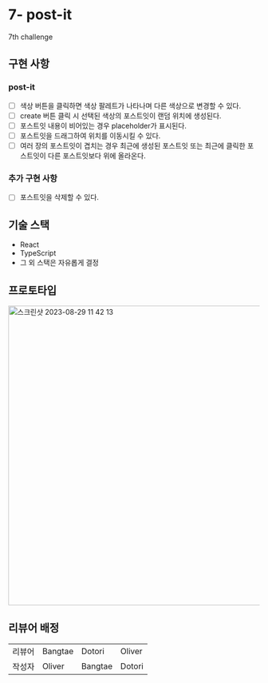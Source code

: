 # 7- post-it

7th challenge

## 구현 사항

### post-it
- [ ] 색상 버튼을 클릭하면 색상 팔레트가 나타나며 다른 색상으로 변경할 수 있다.
- [ ] create 버튼 클릭 시 선택된 색상의 포스트잇이 랜덤 위치에 생성된다.
- [ ] 포스트잇 내용이 비어있는 경우 placeholder가 표시된다.
- [ ] 포스트잇을 드래그하여 위치를 이동시킬 수 있다.
- [ ] 여러 장의 포스트잇이 겹치는 경우 최근에 생성된 포스트잇 또는 최근에 클릭한 포스트잇이 다른 포스트잇보다 위에 올라온다.

### 추가 구현 사항
- [ ] 포스트잇을 삭제할 수 있다.

## 기술 스택
- React
- TypeScript
- 그 외 스택은 자유롭게 결정

## 프로토타입

<img width="600" alt="스크린샷 2023-08-29 11 42 13" src="https://github.com/FEChallenge/challenges/assets/84956036/43f47f63-6a87-4ffe-85c1-3bef3eeb6177">


## 리뷰어 배정

<table>
<tr>
  <td>리뷰어</td>
  <td>Bangtae</td>
  <td>Dotori</td>
  <td>Oliver</td>
</tr>
<tr>
  <td>작성자</td>
  <td>Oliver</td>
  <td>Bangtae</td>
  <td>Dotori</td>
</tr>
</table>
